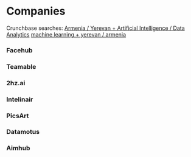 # Companies

Crunchbase searches: [Armenia / Yerevan + Artificial Intelligence / Data Analytics](https://www.crunchbase.com/search/principals/c8c7a1b2c04a23a1d3bb6ad65222bc2f026889fd)
[machine learning + yerevan / armenia](https://www.crunchbase.com/search/principals/529fe8082e93fe2d0fbc1461c77b52c377da61f0)

### Facehub

### Teamable

### 2hz.ai

### Intelinair

### PicsArt

### Datamotus

### Aimhub
